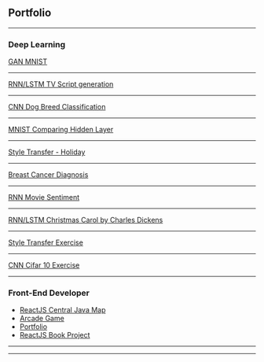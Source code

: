 ## Portfolio

---

### Deep Learning 

[GAN MNIST](https://github.com/ellyanalinden/gan_mnist_exercise)
<!--img src="images/dummy_thumbnail.jpg?raw=true"/-->

---
[RNN/LSTM TV Script generation](https://github.com/ellyanalinden/tv_script_gen/blob/master/dlnd_tv_script_generation.ipynb)
<!--img src="images/dummy_thumbnail.jpg?raw=true"/-->

---
[CNN Dog Breed Classification](https://github.com/ellyanalinden/dog_project/blob/master/dog_app.ipynb)
<!--img src="images/dummy_thumbnail.jpg?raw=true"/-->

---
[MNIST Comparing Hidden Layer](https://github.com/ellyanalinden/MNIST_comparinghiddenlayer)
<!--img src="images/dummy_thumbnail.jpg?raw=true"/-->

---
[Style Transfer - Holiday](https://github.com/ellyanalinden/holiday_style_transfer_no_grid/blob/master/Style_Transfer_Exercise_No_Grid.ipynb)
<!--img src="images/dummy_thumbnail.jpg?raw=true"/-->

---
[Breast Cancer Diagnosis](https://github.com/ellyanalinden/breast_cancer_diagnosis/blob/master/breast_cancer_diagnosis.ipynb)
<!--img src="images/dummy_thumbnail.jpg?raw=true"/-->

---
[RNN Movie Sentiment](https://github.com/ellyanalinden/Pytorch_sentiment_movie_RNN/blob/master/Sentiment_RNN_Exercise.ipynb)
<!--img src="images/dummy_thumbnail.jpg?raw=true"/-->

---
[RNN/LSTM Christmas Carol by Charles Dickens](https://github.com/ellyanalinden/Pytorch_christmas_carol_RNN_text/blob/master/Character_Level_RNN_Exercise.ipynb)
<!--img src="images/dummy_thumbnail.jpg?raw=true"/-->

---
[Style Transfer Exercise](https://github.com/ellyanalinden/Transfer_style_lesson_6/blob/master/Style_Transfer_Exercise.ipynb)
<!--img src="images/dummy_thumbnail.jpg?raw=true"/-->

---
[CNN Cifar 10 Exercise](https://github.com/ellyanalinden/pytorch_cifar_10_cnn-/blob/master/cifar10_cnn_exercise.ipynb)
<!--img src="images/dummy_thumbnail.jpg?raw=true"/-->

---

### Front-End Developer

- [ReactJS Central Java Map](https://github.com/ellyanalinden/central-java)
- [Arcade Game](https://ellyanalinden.github.io/Arcade-Game-Project/)
- [Portfolio](https://ellyanalinden.github.io/Portfolio-Project/)
- [ReactJS Book Project](https://github.com/ellyanalinden/Books-Project)


---




---

<!-- Remove above link if you don't want to attibute -->
